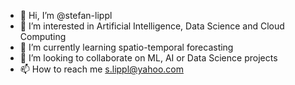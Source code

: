 - 👋 Hi, I’m @stefan-lippl
- 👀 I’m interested in Artificial Intelligence, Data Science and Cloud Computing
- 🌱 I’m currently learning spatio-temporal forecasting
- 💞️ I’m looking to collaborate on ML, AI or Data Science projects
- 📫 How to reach me s.lippl@yahoo.com

<!---
stefan-lippl/stefan-lippl is a ✨ special ✨ repository because its `README.md` (this file) appears on your GitHub profile.
You can click the Preview link to take a look at your changes.
--->
